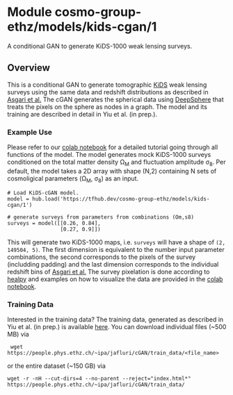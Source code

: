 # Module cosmo-group-ethz/models/kids-cgan/1

A conditional GAN to generate KiDS-1000 weak lensing surveys.

<!-- asset-path: https://people.phys.ethz.ch/~ipa/jafluri/cGAN/model/saved_model.tar.gz -->
<!-- task: image-generator -->
<!-- fine-tunable: false -->
<!-- format: saved_model_2 -->
<!-- colab: https://colab.research.google.com/drive/1YF9OYu2EwAMLfW47jQdbthpADSfkPZPy?usp=sharing -->

## Overview

This is a conditional GAN to generate tomographic [KiDS](https://kids.strw.leidenuniv.nl/) weak lensing surveys using the same data and redshift distributions as described in [Asgari et al.](https://www.aanda.org/articles/aa/abs/2021/01/aa39070-20/aa39070-20.html) The cGAN generates the spherical data using [DeepSphere](https://github.com/deepsphere/deepsphere-cosmo-tf2) that treats the pixels on the sphere as nodes in a graph. The model and its training are described in detail in Yiu et al. (in prep.).

### Example Use

Please refer to our [colab notebook](https://colab.research.google.com/drive/1YF9OYu2EwAMLfW47jQdbthpADSfkPZPy?usp=sharing) for a detailed tutorial going through all functions of the model. The model generates mock KiDS-1000 surveys conditioned on the total matter density &Omega;<sub>M</sub> and fluctuation amplitude &sigma;<sub>8</sub>. Per default, the model takes a 2D array with shape (N,2) containing N sets of cosmoligical parameters (&Omega;<sub>M</sub>, &sigma;<sub>8</sub>) as an input.

```
# Load KiDS-cGAN model.
model = hub.load('https://tfhub.dev/cosmo-group-ethz/models/kids-cgan/1')

# generate surveys from parameters from combinations (Om,s8)
surveys = model([[0.26, 0.84], 
                 [0.27, 0.9]])
```

This will generate two KiDS-1000 maps, i.e. `surveys` will have a shape of `(2, 149504, 5)`. The first dimension is equivalent to the number input parameter combinations, the second corresponds to the pixels of the survey (includding padding) and the last dimension corresponds to the individual redshift bins of [Asgari et al.](https://www.aanda.org/articles/aa/abs/2021/01/aa39070-20/aa39070-20.html) The survey pixelation is done according to [healpy](https://healpy.readthedocs.io/en/latest/) and examples on how to visualize the data are provided in the [colab notebook](https://colab.research.google.com/drive/1YF9OYu2EwAMLfW47jQdbthpADSfkPZPy?usp=sharing).

### Training Data

Interested in the training data? The training data, generated as described in Yiu et al. (in prep.) is available [here]( https://people.phys.ethz.ch/~ipa/jafluri/cGAN/train_data). You can download individual files (~500 MB) via

```
 wget https://people.phys.ethz.ch/~ipa/jafluri/cGAN/train_data/<file_name>
```

or the entire dataset (~150 GB) via

```
wget -r -nH --cut-dirs=4 --no-parent --reject="index.html*" https://people.phys.ethz.ch/~ipa/jafluri/cGAN/train_data/
```

